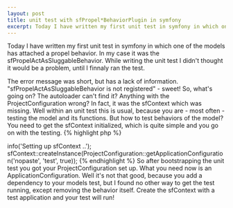 ```yaml
--- 
layout: post
title: unit test with sfPropel*BehaviorPlugin in symfony
excerpt: Today I have written my first unit test in symfony in which one of the models has attached a propel behavior. In my case it was the sfPropelActAsSluggableBehavior. While writing the unit test I didn't thought it would be a problem, until I finnaly ran the test.
---
```

Today I have written my first unit test in symfony in which one of the models has attached a propel behavior. In my case it was the sfPropelActAsSluggableBehavior. While writing the unit test I didn't thought it would be a problem, until I finnaly ran the test.

The error message was short, but has a lack of information. "sfPropelActAsSluggableBehavior is not registered" - sweet! So, what's going on? The autoloader can't find it? Anything with the ProjectConfiguration wrong? In fact, it was the sfContext which was missing. Well within an unit test this is usual, because you are - most often - testing the model and its functions. But how to test behaviors of the model? You need to get the sfContext initialized, which is quite simple and you go on with the testing.
{% highlight php %}
<?php
 
require_once(dirname(__FILE__) . '/../bootstrap/unit.php');

$limeTest = new lime_test(20, new lime_output_color());

$limeTest->info('Setting up sfContext ..');
sfContext::createInstance(ProjectConfiguration::getApplicationConfiguration('nopaste', 'test', true));

{% endhighlight %}

So after bootstrapping the unit test you got your ProjectConfiguration set up. What you need now is an ApplicationConfiguration. Well it's not that good, because you add a dependency to your models test, but I found no other way to get the test running, except removing the behavior itself. Create the sfContext with a test application and your test will run!
